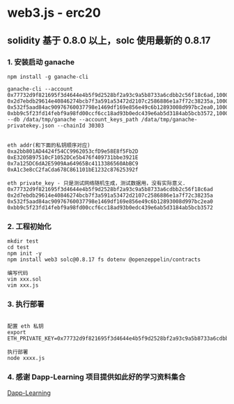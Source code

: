 # web3.js - erc20
## solidity 基于 0.8.0 以上，solc 使用最新的 0.8.17

### 1. 安装启动 ganache

```
npm install -g ganache-cli

ganache-cli --account 0x77732d9f821695f3d4644e4b5f9d2528bf2a93c9a5b8733a6cdbb2c56f18c6ad,100000000000000000000 0x2d7ebdb29614e40846274bcb7f3a591a53472d2107c2586886e1a7f72c38235a,100000000000000000000 0x532f5aad84ac90976760037798e1469df169e856e49c6b12893008d997bc2ea0,100000000000000000000 0xbb9c5f23fd14febf9a98fd00ccf6cc18ad93b0edc439e6ab5d3184ab5bcb3572,100000000000000000000  --db /data/tmp/ganache --account_keys_path /data/tmp/ganache-privatekey.json --chainId 30303


eth addr(和下面的私钥顺序对应)
0xa2bb801AD4424f54CC9962053cfD9e58E8f5Fb2D
0xE3205B97510cF1052DCe5b476f409731bbe3921E
0x7a125DC6dA2E5909Aa64965Bc4113386560AbBC9
0xA1c3e8cC2faCda678C861101bE1232c87625392f

eth private_key - 只是测试网络随机生成，测试数据用，没有实际意义.
0x77732d9f821695f3d4644e4b5f9d2528bf2a93c9a5b8733a6cdbb2c56f18c6ad
0x2d7ebdb29614e40846274bcb7f3a591a53472d2107c2586886e1a7f72c38235a
0x532f5aad84ac90976760037798e1469df169e856e49c6b12893008d997bc2ea0
0xbb9c5f23fd14febf9a98fd00ccf6cc18ad93b0edc439e6ab5d3184ab5bcb3572

```

### 2. 工程初始化

```
mkdir test
cd test
npm init -y
npm install web3 solc@0.8.17 fs dotenv @openzeppelin/contracts

编写代码
vim xxx.sol
vim xxx.js

```

### 3. 执行部署

```

配置 eth 私钥
export ETH_PRIVATE_KEY=0x77732d9f821695f3d4644e4b5f9d2528bf2a93c9a5b8733a6cdbb2c56f18c6ad

执行部署
node xxxx.js
```
### 4. 感谢 Dapp-Learning 项目提供如此好的学习资料集合

[Dapp-Learning](https://github.com/Dapp-Learning-DAO/Dapp-Learning)
